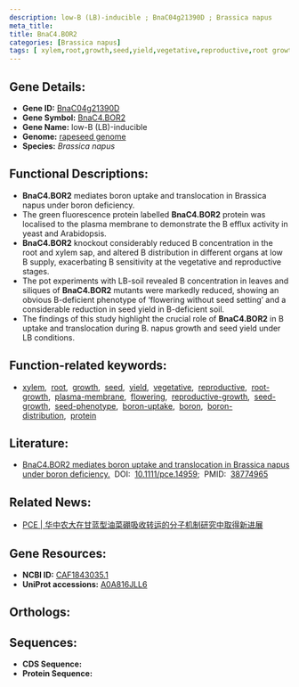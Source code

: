 ```yaml
---
description: low-B (LB)-inducible ; BnaC04g21390D ; Brassica napus
meta_title:
title: BnaC4.BOR2
categories: [Brassica napus]
tags: [ xylem,root,growth,seed,yield,vegetative,reproductive,root growth,plasma membrane,flowering,reproductive growth,seed growth,seed phenotype,boron uptake,boron,boron distribution,protein ]
---
```


## Gene Details:
- **Gene ID:** [BnaC04g21390D]()
- **Gene Symbol:** <u>BnaC4.BOR2</u>
- **Gene Name:** low-B (LB)-inducible
- **Genome:** [rapeseed genome ](http://www.genoscope.cns.fr/brassicanapus/)
- **Species:** *Brassica napus*

## Functional Descriptions:
   - **BnaC4.BOR2** mediates boron uptake and translocation in Brassica napus under boron deficiency.
   - The green fluorescence protein labelled **BnaC4.BOR2** protein was localised to the plasma membrane to demonstrate the B efflux activity in yeast and Arabidopsis.
   - **BnaC4.BOR2** knockout considerably reduced B concentration in the root and xylem sap, and altered B distribution in different organs at low B supply, exacerbating B sensitivity at the vegetative and reproductive stages.
   - The pot experiments with LB-soil revealed B concentration in leaves and siliques of **BnaC4.BOR2** mutants were markedly reduced, showing an obvious B-deficient phenotype of ‘flowering without seed setting’ and a considerable reduction in seed yield in B-deficient soil.
   - The findings of this study highlight the crucial role of **BnaC4.BOR2** in B uptake and translocation during B. napus growth and seed yield under LB conditions.

## Function-related keywords:
   - [xylem](/tags/xylem/),&nbsp;&nbsp;[root](/tags/root/),&nbsp;&nbsp;[growth](/tags/growth/),&nbsp;&nbsp;[seed](/tags/seed/),&nbsp;&nbsp;[yield](/tags/yield/),&nbsp;&nbsp;[vegetative](/tags/vegetative/),&nbsp;&nbsp;[reproductive](/tags/reproductive/),&nbsp;&nbsp;[root-growth](/tags/root-growth/),&nbsp;&nbsp;[plasma-membrane](/tags/plasma-membrane/),&nbsp;&nbsp;[flowering](/tags/flowering/),&nbsp;&nbsp;[reproductive-growth](/tags/reproductive-growth/),&nbsp;&nbsp;[seed-growth](/tags/seed-growth/),&nbsp;&nbsp;[seed-phenotype](/tags/seed-phenotype/),&nbsp;&nbsp;[boron-uptake](/tags/boron-uptake/),&nbsp;&nbsp;[boron](/tags/boron/),&nbsp;&nbsp;[boron-distribution](/tags/boron-distribution/),&nbsp;&nbsp;[protein](/tags/protein/)

## Literature:
   - [BnaC4.BOR2 mediates boron uptake and translocation in Brassica napus under boron deficiency.](https://www.doi.org/10.1111/pce.14959)&nbsp;&nbsp;DOI:&nbsp;&nbsp;[10.1111/pce.14959](https://www.doi.org/10.1111/pce.14959);&nbsp;&nbsp;PMID:&nbsp;&nbsp;[38774965](https://pubmed.ncbi.nlm.nih.gov/38774965/)

## Related News:
   - [PCE | 华中农大在甘蓝型油菜硼吸收转运的分子机制研究中取得新进展](https://mp.weixin.qq.com/s?__biz=Mzg3MDEwNDEyMg==&mid=2247568326&idx=5&sn=b88216b3d8a4f46da68290d6655b7467&chksm=cfe5ac7d7f2f13f617c18b723cad4e115c5f7db3691b7fd1b7ec9c594f911423d9a1b5980a64&scene=27#wechat_redirect)

## Gene Resources:
- **NCBI ID:**  [CAF1843035.1](https://www.ncbi.nlm.nih.gov/search/all/?term=CAF1843035.1)
- **UniProt accessions:**  [A0A816JLL6](https://www.uniprot.org/uniprotkb/A0A816JLL6/entry)

## Orthologs:

## Sequences:
- **CDS Sequence:**
- **Protein Sequence:**
